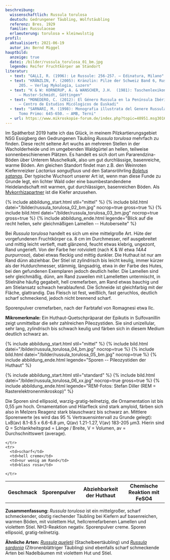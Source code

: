 ```yaml
---
beschreibung:
  wissenschaftlich: Russula torulosa
  deutsch: Gedrungener Täubling, Wolfstäubling
  referenz: Bres. 1929
  familie: Russulaceae
  erlaeuterung: torulosa = kleinwulstig
profil:
  aktualisiert: 2021-06-19
  autor_in: Bernd Miggel
hauptbild:
  anzeige: true
  datei: /bilder/russula_torulosa_01_bm.jpg
  legende: Reifer Fruchtkörper am Standort
literatur:
  - text: "GALLI, R. (1996): Le Russule: 256-257. – Edinatura, Milano"
  - text: "KRÄNZLIN, F. (2005): Kränzlin: Pilze der Schweiz Band 6, Russulaceae: Nr.
      205. – Verlag Mykologia, Luzern"
  - text: "K & W: KORNERUP, A. & WANSCHER, J.H.  (1981): Taschenlexikon der Farben.
      – Muster-Schmidt, Göttingen"
  - text: "MONEDERO, C. (2012): El Género Russula en la Península Ibérica: 234-235.
      – Centro de Estudios Micólogicos de Euskadi"
  - text: "SARNARI, M. (1998): Monografia illustrata del Genere Russula in Europa,
      Tomo Primo: 645-650. – AMB, Terni"
  - url: https://www.mikroskopie-forum.de/index.php?topic=40951.msg301659#msg301659
---
```

Im Spätherbst 2019 hatte ich das Glück, in meinem Pilzkartierungsgebiet NSG Essigberg den Gedrungenen Täubling *Russula torulosa* mehrfach zu finden. Diese recht seltene Art wuchs an mehreren Stellen in der Wacholderheide und im umgebenden Waldgürtel an hellen, teilweise sonnenbeschienenen Plätzen. Es handelt es sich dort um Pararendzina-Böden über Unterem Muschelkalk, also um gut durchlässige, basenreiche, warme Böden. Am gleichen Standort findet man z.B. den Weinroten Kiefernreizker *Lactarius sanguifluus* und den Satansröhrling *[Boletus satanas](/pilze/boletus-satanas-satansröhrling)*. Der typische Wuchsort unserer Art ist, wenn man diese Funde zu Grunde legt, ein lichter Wald oder eine baumbestandendene Heidelandschaft mit warmen, gut durchlässigen, basenreichen Böden. Als [Mykorrhizapartner](Mykorrhiza "Glossar") ist die Kiefer anzusehen.

{% include abbildung_start.html stil="mittel" %}
{% include bild.html datei="/bilder/russula_torulosa_02_bm.jpg" nocrop=true gross=true %}
{% include bild.html datei="/bilder/russula_torulosa_03_bm.jpg" nocrop=true gross=true %}
{% include abbildung_ende.html legende="Blick auf die recht hellen, sehr gleichmäßigen Lamellen  --  Hutoberseite" %}

Bei *Russula torulosa* handelt es sich um eine mittelgroße Art. Hüte der vorgefundenen Fruchtkörper ca. 8 cm im Durchmesser, reif ausgebreitet und mittig leicht vertieft, matt glänzend, feucht etwas klebrig, ungezont, Rand ungerieft. Von der Farbe her rotviolett (nach K & W etwa *14A4 purpurrosa*), dabei etwas fleckig und mittig dunkler. Die Huthaut ist nur am Rand dünn abziehbar. Der Stiel ist zylindrisch bis leicht keulig, immer kürzer als der Hutdurchmesser, stämmig, längsadrig, etwa in der Farbe des Hutes, bei den gefundenen Exemplaren jedoch deutlich heller. Die Lamellen sind sehr gleichmäßig, dünn, am Rand zuweilen mit Lamelletten untermischt, in Stielnähe häufig gegabelt, hell cremefarben, am Rand etwas bauchig und am Stielansatz schwach herablaufend. Die Schneide ist gleichfarbig mit der Fläche, glattrandig. Das Fleisch ist fest, weißlich, fast geruchlos, deutlich scharf schmeckend, jedoch nicht brennend scharf.

Sporenpulver cremefarben, nach der Farbtafel von Romagnesi etwa IIc.

**Mikromerkmale:**
Ein Huthaut-Quetschpräparat der Epikutis in Sulfovanillin zeigt unmittelbar die sehr zahlreichen Pileozystiden. Sie sind unizellular, sehr lang, zylindrisch bis schwach keulig und färben sich in diesem Medium deutlich schwarz an.

{% include abbildung_start.html stil="mittel" %}
{% include bild.html datei="/bilder/russula_torulosa_04_bm.jpg" nocrop=true %}
{% include bild.html datei="/bilder/russula_torulosa_05_bm.jpg" nocrop=true %}
{% include abbildung_ende.html legende="Sporen -- Pileozystiden der Huthaut" %}

{% include abbildung_start.html stil="standard" %}
{% include bild.html datei="/bilder/russula_torulosa_06_xx.jpg" nocrop=true gross=true %}
{% include abbildung_ende.html legende="REM-Fotos: Stefan Diller (REM = Rasterelektronenmikroskop)" %}

Die Sporen sind ellipsoid, warzig-gratig-teilnetzig, die Ornamentation ist bis 0,55 µm hoch. Ornamentation und Hilarfleck sind stark amyloid, färben sich also in Melzers Reagenz stark blauschwarz bis schwarz an. Mittlere Sporenwerte (es wird das 95 % Vertrauensintervall zu Grunde gelegt): LxB(av) 8.1-8.5 x 6.6-6.8 µm, Q(av) 1.21-1.27, V(av) 183-205 µm3.
Hierin sind Q = Schlankheitsgrad = Länge / Breite, V = Volumen, av = Durchschnittswert (average).

<div class="table-responsive">
  <table class="table taeubling">
    <tr>
      <th rowspan="2">Geschmack</th>
      <th rowspan="2">Sporenpulver</th>
      <th rowspan="2">Abziehbarkeit der Huthaut</th>
      <th colspan="3" class="text-center">Chemische Reaktion mit FeSO4</th>
    </tr>
    <tr>
      
      
    </tr>
    <tr>
      <td>scharf</td>
      <td>hell creme</td>
      <td>nur wenig am Rand</td>
      <td>blass rosa</td>
       
    </tr>
  </table>
</div>

**Zusammenfassung:**
*Russula torulosa* ist ein mittelgroßer, scharf schmeckender, obstig riechender Täubling bei Kiefern auf basenreichen, warmen Böden, mit violettem Hut, hellcremefarbenen Lamellen und violettem Stiel. NH3-Reaktion negativ. Sporenpulver creme. Sporen ellipsoid, gratig-teilnetzig.

**Ähnliche Arten:** 
*[Russula queletii](/pilze/russula-queletii-stachelbeertäubling)* (Stachelbeertäubling) und *[Russula sardonia](/pilze/russula-sardonia-zitronenblättriger-täubling)* (Zitronenblättriger Täubling) sind ebenfalls scharf schmeckende Arten bei Nadelbäumen mit violettem Hut und Stiel.